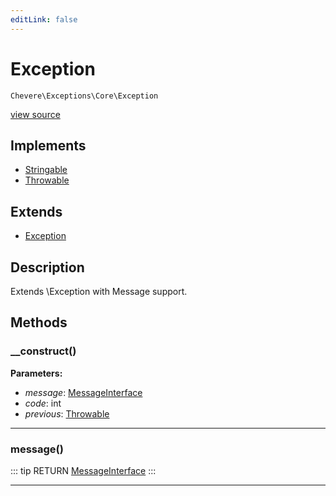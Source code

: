 ```yaml
---
editLink: false
---
```


# Exception

`Chevere\Exceptions\Core\Exception`

[view source](https://github.com/chevere/chevere/blob/master/src/Chevere/Exceptions/Core/Exception.php)

## Implements

- [Stringable](https://www.php.net/manual/class.stringable)
- [Throwable](https://www.php.net/manual/class.throwable)

## Extends

- [Exception](https://www.php.net/manual/class.exception)

## Description

Extends \Exception with Message support.

## Methods

### __construct()

**Parameters:**

- *message*: [MessageInterface](../../Interfaces/Message/MessageInterface.md)
- *code*: int
- *previous*: [Throwable](https://www.php.net/manual/class.throwable)

---

### message()

::: tip RETURN
[MessageInterface](../../Interfaces/Message/MessageInterface.md)
:::

---
